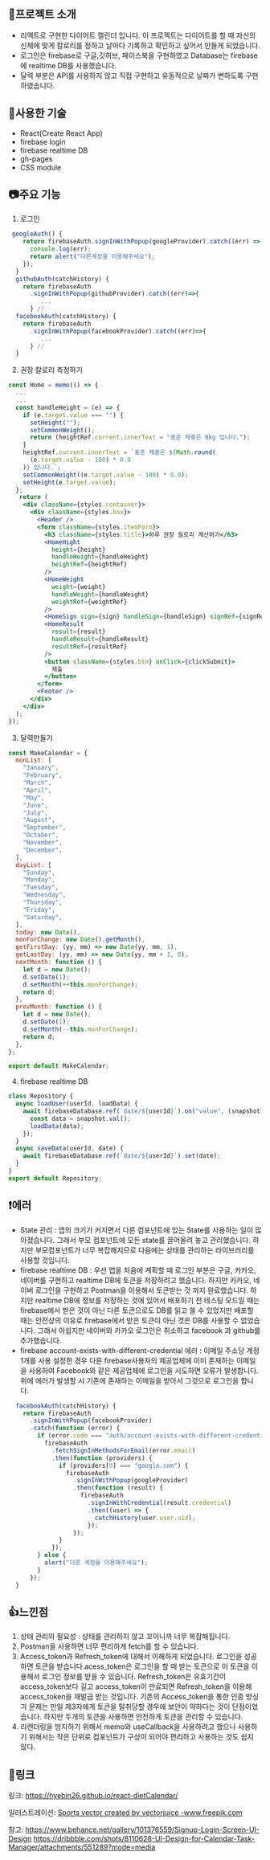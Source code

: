 ## :memo:프로젝트 소개
- 리액트로 구현한 다이어트 캘린더 입니다. 이 프로젝트는 다이어트를 할 때 자신의 신체에 맞게 칼로리를 정하고 날마다 기록하고 확인하고 싶어서 만들게 되었습니다.
- 로그인은 firebase로 구글,깃허브, 페이스북을 구현하였고 Database는 firebase에 realtime DB를 사용했습니다.
- 달력 부분은 API를 사용하지 않고 직접 구현하고 유동적으로 날짜가 변하도록 구현하였습니다.
## :bell:사용한 기술
- React(Create React App)
- firebase login
- firebase realtime DB
- gh-pages
- CSS module
## :camera:주요 기능
1. 로그인 
```jsx
 googleAuth() {
    return firebaseAuth.signInWithPopup(googleProvider).catch((err) => {
      console.log(err);
      return alert("다른계정을 이용해주세요");
    });
  }
  githubAuth(catchHistory) {
    return firebaseAuth
      .signInWithPopup(githubProvider).catch((err)=>{
         ...
      } //
  facebookAuth(catchHistory) {
    return firebaseAuth
      .signInWithPopup(facebookProvider).catch((err)=>{
         ...
      } //
  }     
```
2. 권장 칼로리 측정하기
``` jsx
const Home = memo(() => {
  ...
  ...
  const handleHeight = (e) => {
    if (e.target.value === "") {
      setHeight("");
      setCommonWeight();
      return (heightRef.current.innerText = "표준 체중은 0kg 입니다.");
    }
    heightRef.current.innerText = `표준 체중은 ${Math.round(
      (e.target.value - 100) * 0.9
    )} 입니다.`;
    setCommonWeight((e.target.value - 100) * 0.9);
    setHeight(e.target.value);
  };
   return (
    <div className={styles.container}>
      <div className={styles.box}>
        <Header />
        <form className={styles.itemForm}>
          <h3 className={styles.title}>하루 권장 칼로리 계산하기</h3>
          <HomeHight
            height={height}
            handleHeight={handleHeight}
            heightRef={heightRef}
          />
          <HomeWeight
            weight={weight}
            handleWeight={handleWeight}
            weightRef={weightRef}
          />
          <HomeSign sign={sign} handleSign={handleSign} signRef={signRef} />
          <HomeResult
            result={result}
            handleResult={handleResult}
            resultRef={resultRef}
          />
          <button className={styles.btn} onClick={clickSubmit}>
            제출
          </button>
        </form>
        <Footer />
      </div>
    </div>
  );
});
```
3. 달력만들기 
``` jsx
const MakeCalendar = {
  monList: [
    "January",
    "February",
    "March",
    "April",
    "May",
    "June",
    "July",
    "August",
    "September",
    "October",
    "November",
    "December",
  ],
  dayList: [
    "Sunday",
    "Monday",
    "Tuesday",
    "Wednesday",
    "Thursday",
    "Friday",
    "Saturday",
  ],
  today: new Date(),
  monForChange: new Date().getMonth(),
  getFirstDay: (yy, mm) => new Date(yy, mm, 1),
  getLastDay: (yy, mm) => new Date(yy, mm + 1, 0),
  nextMonth: function () {
    let d = new Date();
    d.setDate(1);
    d.setMonth(++this.monForChange);
    return d;
  },
  prevMonth: function () {
    let d = new Date();
    d.setDate(1);
    d.setMonth(--this.monForChange);
    return d;
  },
};

export default MakeCalendar;
```
4. firebase realtime DB
``` jsx
class Repository {
  async loadUser(userId, loadData) {
    await firebaseDatabase.ref(`date/${userId}`).on("value", (snapshot) => {
      const data = snapshot.val();
      loadData(data);
    });
  }
  async saveData(userId, date) {
    await firebaseDatabase.ref(`date/${userId}`).set(date);
  }
}
export default Repository;
```
## :exclamation:에러
- State 관리 : 앱의 크기가 커지면서 다른 컴포넌트에 있는 State를 사용하는 일이 많아졌습니다. 그래서 부모 컴포넌트에 모든 state를 끌어올려 놓고 관리했습니다. 하지만 부모컴포넌트가 너무 복잡해지므로 다음에는 상태를 관리하는 라이브러리를 사용할 것입니다.
- firebase realtime DB : 우선 앱을 처음에 계획할 때 로그인 부분은 구글, 카카오, 네이버를 구현하고 realtime DB에 토큰을 저장하려고 했습니다. 하지만 카카오, 네이버 로그인을 구현하고 Postman을 이용해서 토큰받는 것 까지 완료했습니다. 하지만 realtime DB에 정보를 저장하는 것에 있어서 배포하기 전 테스팅 모드일 때는 firebase에서 받은 것이 아닌 다른 토큰으로도 DB를 읽고 쓸 수 있었지만 배포할 때는 안전상의 이유로 firebase에서 받은 토큰이 아닌 것은 DB를 사용할 수 없었습니다. 그래서 아쉽지만 네이버와 카카오 로그인은 취소하고 facebook 과 github를 추가했습니다. 
- firebase account-exists-with-different-credential 에러 : 이메일 주소당 계정 1개를 사용 설정한 경우 다른 firebase사용자의 제공업체에 이미 존재하는 이메일을 사용하여 Facebook와 같은 제공업체에 로그인을 시도하면 오류가 발생합니다. 위에 에러가 발생할 시 기존에 존재하는 이메일을 받아서 그것으로 로그인을 합니다.
```jsx
  facebookAuth(catchHistory) {
    return firebaseAuth
      .signInWithPopup(facebookProvider)
      .catch(function (error) {
        if (error.code === "auth/account-exists-with-different-credential") {
          firebaseAuth
            .fetchSignInMethodsForEmail(error.email)
            .then(function (providers) {
              if (providers[0] === "google.com") {
                firebaseAuth
                  .signInWithPopup(googleProvider)
                  .then(function (result) {
                    firebaseAuth
                      .signInWithCredential(result.credential)
                      .then((user) => {
                        catchHistory(user.user.uid);
                      });
                  });
              }
            });
        } else {
          alert("다른 계정을 이용해주세요");
        }
      });
  }
```
## :thumbsup:느낀점
1. 상태 관리의 필요성 : 상태를 관리하지 않고 꼬이니까 너무 복잡해집니다.
2. Postman을 사용하면 너무 편리하게 fetch를 할 수 있습니다.
3. Access_token과 Refresh_token에 대해서 이해하게 되었습니다. 로그인을 성공하면 토큰을 받습니다.acess_token은 로그인을 할 때 받는 토큰으로 이 토큰을 이용해서 로그인 정보를 받을 수 있습니다. Refresh_token은 유효기간이 access_token보다 길고 access_token이 만료되면 Refresh_token을 이용해 access_token을 재발급 받는 것입니다. 기존의 Access_token을 통한 인증 방싱긔 문제는 만일 제3자에게 토큰을 탈취당할 경우에 보안이 약하다는 것이 단점이었습니다. 하지만 두개의 토큰을 사용하면 안전하게 토큰을 관리할 수 있습니다.
4. 리렌더링을 방지하기 위해서 memo와 useCallback을 사용하려고 했으나 사용하기 위해서는 작은 단위로 컴포넌트가 구성이 되어야 편리하고 사용하는 것도 쉽지 않다.
 ## :link:링크
링크: <a href="https://hyebin26.github.io/react-dietCalendar/">https://hyebin26.github.io/react-dietCalendar/</a>
 
일러스트레이션:
<a href='https://www.freepik.com/vectors/sports'>Sports vector created by vectorjuice -www.freepik.com</a>

참고:
<a href='https://www.behance.net/gallery/101376559/Signup-Login-Screen-UI-Design'>https://www.behance.net/gallery/101376559/Signup-Login-Screen-UI-Design</a>
<a href='https://dribbble.com/shots/8110628-UI-Design-for-Calendar-Task-Manager/attachments/551289?mode=media'>https://dribbble.com/shots/8110628-UI-Design-for-Calendar-Task-Manager/attachments/551289?mode=media</a>
